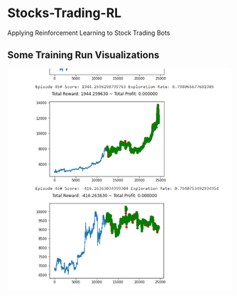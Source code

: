 # Stocks-Trading-RL
Applying Reinforcement Learning to Stock Trading Bots

## Some Training Run Visualizations
![Final Training Epochs](BotBuySellChart.png)
